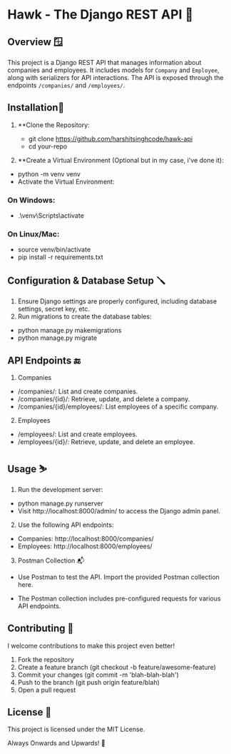 # Hawk - The Django REST API  🚀

## Overview 🪟

This project is a Django REST API that manages information about companies and employees. It includes models for `Company` and `Employee`, along with serializers for API interactions. The API is exposed through the endpoints `/companies/` and `/employees/`.

## Installation🔽

1. **Clone the Repository:
   - git clone https://github.com/harshitsinghcode/hawk-api
   - cd your-repo

2. **Create a Virtual Environment (Optional but in my case, i've done it):
- python -m venv venv
- Activate the Virtual Environment:

### On Windows:
- .\venv\Scripts\activate
### On Linux/Mac:
- source venv/bin/activate
- pip install -r requirements.txt

## Configuration & Database Setup 🪛

1. Ensure Django settings are properly configured, including database settings, secret key, etc.
2. Run migrations to create the database tables:

- python manage.py makemigrations
- python manage.py migrate

## API Endpoints 🔚

1. Companies
 - /companies/: List and create companies.
 - /companies/{id}/: Retrieve, update, and delete a company.
 - /companies/{id}/employees/: List employees of a specific company.

2. Employees
 - /employees/: List and create employees.
 - /employees/{id}/: Retrieve, update, and delete an employee.

## Usage ⛷️

1. Run the development server:

- python manage.py runserver
- Visit http://localhost:8000/admin/ to access the Django admin panel.

2. Use the following API endpoints:

- Companies: http://localhost:8000/companies/
- Employees: http://localhost:8000/employees/

3. Postman Collection 📬

- Use Postman to test the API. Import the provided Postman collection here.

- The Postman collection includes pre-configured requests for various API endpoints.

## Contributing 🤝
I welcome contributions to make this project even better! 

1. Fork the repository
2. Create a feature branch (git checkout -b feature/awesome-feature)
3. Commit your changes (git commit -m 'blah-blah-blah')
4. Push to the branch (git push origin feature/blah)
5. Open a pull request

## License 📜
This project is licensed under the MIT License.

Always Onwards and Upwards! 🚀
